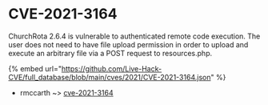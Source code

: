 # CVE-2021-3164

ChurchRota 2.6.4 is vulnerable to authenticated remote code execution. The user does not need to have file upload permission in order to upload and execute an arbitrary file via a POST request to resources.php.

{% embed url="https://github.com/Live-Hack-CVE/full_database/blob/main/cves/2021/CVE-2021-3164.json" %}


* rmccarth ~> [cve-2021-3164](https://www.alice-snow.ru/2021/database/cve-2021-3164/cve-2021-3164-rmccarth)